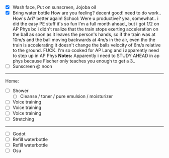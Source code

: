 - [x] Wash face, Put on sunscreen, Jojoba oil
- [x] Bring water bottle
How are you feeling?
decent good! need to do work..
How's Ari?
better again!
School: Were u productive?
yea, somewhat.. i did the easy PE stuff it's so fun I'm a full month ahead,,
but i got 1/2 on AP Phys bc i didn't realize that the train stops exerting acceleration on the ball as soon as it leaves the person's hands, so if the train was at 10m/s and the ball moving backwards at 4m/s in the air, even tho the train is accelerating it doesn't change the balls velocity of 6m/s relative to the ground. FUCK.
I'm so cooked for AP Lang and i apparently need to step up in AP Phys
**Notes:**
Apparently i need to STUDY AHEAD in ap phys because Fischer only teaches you enough to get a 3..
- [ ] Sunscreen @ noon
---
Home:
- [ ] Shower
	- [ ] Cleanse / toner / pure emulsion / moisturizer
- [ ] Voice training
- [ ] Voice training
- [ ] Voice training
- [ ] Stretching
---
- [ ] Godot
- [ ] Refill waterbottle
- [ ] Refill waterbottle
- [ ] Osu
